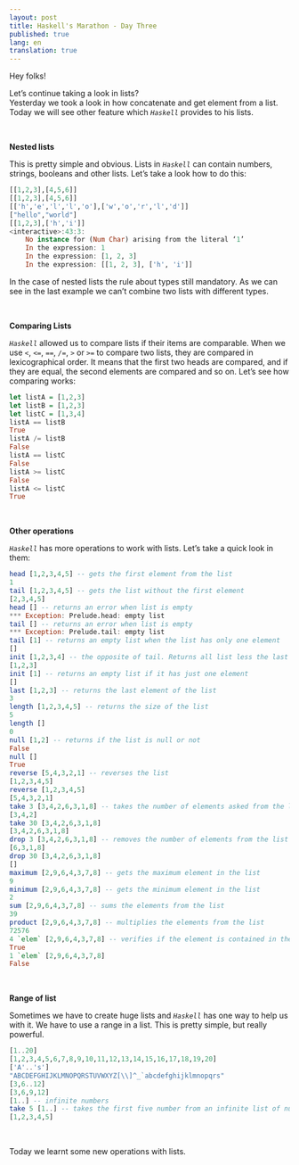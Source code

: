 ```yaml
---
layout: post
title: Haskell's Marathon - Day Three
published: true
lang: en
translation: true
---
```


Hey folks!


Let’s continue taking a look in lists?  
Yesterday we took a look in how concatenate and get element from a list. Today we will see other feature which *`Haskell`* provides to his lists.

<br />

**Nested lists**

This is pretty simple and obvious. Lists in *`Haskell`* can contain numbers, strings, booleans and other lists.
Let’s take a look how to do this:
```haskell
[[1,2,3],[4,5,6]]
[[1,2,3],[4,5,6]]
[['h','e','l','l','o'],['w','o','r','l','d']]
["hello","world"]
[[1,2,3],['h','i']]
<interactive>:43:3:
    No instance for (Num Char) arising from the literal ‘1’
    In the expression: 1
    In the expression: [1, 2, 3]
    In the expression: [[1, 2, 3], ['h', 'i']]
```
In the case of nested lists the rule about types still mandatory. As we can see in the last example we can’t combine two lists with different types.

<br />

**Comparing Lists**

*`Haskell`* allowed us to compare lists if their items are comparable. When we use *`<`*, *`<=`*, *`==`*, *`/=`*, *`>`* or *`>=`* to compare two lists, they are compared in lexicographical order. It means that the first two heads are compared, and if they are equal, the second elements are compared and so on.
Let’s see how comparing works:
```haskell
let listA = [1,2,3]
let listB = [1,2,3]
let listC = [1,3,4]
listA == listB
True
listA /= listB
False
listA == listC
False
listA >= listC
False
listA <= listC
True
```
<br />

**Other operations**

*`Haskell`* has more operations to work with lists. Let’s take a quick look in them:
```haskell
head [1,2,3,4,5] -- gets the first element from the list
1
tail [1,2,3,4,5] -- gets the list without the first element
[2,3,4,5]
head [] -- returns an error when list is empty
*** Exception: Prelude.head: empty list
tail [] -- returns an error when list is empty
*** Exception: Prelude.tail: empty list
tail [1] -- returns an empty list when the list has only one element
[]
init [1,2,3,4] -- the opposite of tail. Returns all list less the last element
[1,2,3]
init [1] -- returns an empty list if it has just one element
[]
last [1,2,3] -- returns the last element of the list
3
length [1,2,3,4,5] -- returns the size of the list
5
length []
0
null [1,2] -- returns if the list is null or not
False
null []
True
reverse [5,4,3,2,1] -- reverses the list
[1,2,3,4,5]
reverse [1,2,3,4,5]
[5,4,3,2,1]
take 3 [3,4,2,6,3,1,8] -- takes the number of elements asked from the list
[3,4,2]
take 30 [3,4,2,6,3,1,8]
[3,4,2,6,3,1,8]
drop 3 [3,4,2,6,3,1,8] -- removes the number of elements from the list
[6,3,1,8]
drop 30 [3,4,2,6,3,1,8]
[]
maximum [2,9,6,4,3,7,8] -- gets the maximum element in the list
9
minimum [2,9,6,4,3,7,8] -- gets the minimum element in the list
2
sum [2,9,6,4,3,7,8] -- sums the elements from the list
39
product [2,9,6,4,3,7,8] -- multiplies the elements from the list
72576
4 `elem` [2,9,6,4,3,7,8] -- verifies if the element is contained in the list
True
1 `elem` [2,9,6,4,3,7,8]
False
```
<br />

**Range of list**

Sometimes we have to create huge lists and *`Haskell`* has one way to help us with it. We have to use a range in a list. This is pretty simple, but really powerful.
```haskell
[1..20]
[1,2,3,4,5,6,7,8,9,10,11,12,13,14,15,16,17,18,19,20]
['A'..'s']
"ABCDEFGHIJKLMNOPQRSTUVWXYZ[\\]^_`abcdefghijklmnopqrs"
[3,6..12]
[3,6,9,12]
[1..] -- infinite numbers
take 5 [1..] -- takes the first five number from an infinite list of numbers
[1,2,3,4,5]
```
<br />

Today we learnt some new operations with lists.
